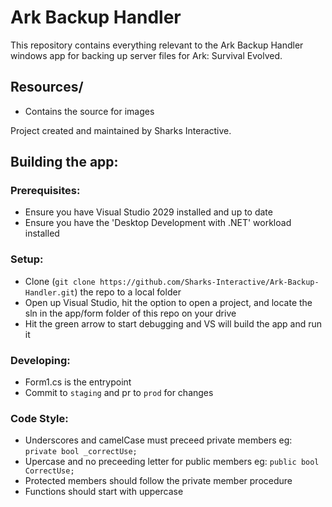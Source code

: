 # Ark Backup Handler
This repository contains everything relevant to the Ark Backup Handler windows app for backing up server files for Ark: Survival Evolved.

## Resources/
  - Contains the source for images
  
Project created and maintained by Sharks Interactive.

## Building the app:
### Prerequisites:
  - Ensure you have Visual Studio 2029 installed and up to date
  - Ensure you have the 'Desktop Development with .NET' workload installed
  
### Setup:
  - Clone (``git clone https://github.com/Sharks-Interactive/Ark-Backup-Handler.git``) the repo to a local folder
  - Open up Visual Studio, hit the option to open a project, and locate the sln in the app/form folder of this repo on your drive
  - Hit the green arrow to start debugging and VS will build the app and run it
  
### Developing:
  - Form1.cs is the entrypoint
  - Commit to ``staging`` and pr to ``prod`` for changes

### Code Style:
  - Underscores and camelCase must preceed private members eg: ``private bool _correctUse;``
  - Upercase and no preceeding letter for public members eg: ``public bool CorrectUse;``
  - Protected members should follow the private member procedure
  - Functions should start with uppercase
  
